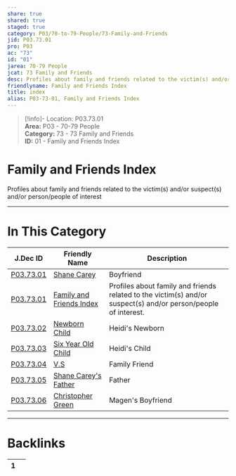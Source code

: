 ```yaml
---  
share: true  
shared: true  
staged: true  
category: P03/70-to-79-People/73-Family-and-Friends  
jid: P03.73.01  
pro: P03  
ac: "73"  
id: "01"  
jarea: 70-79 People  
jcat: 73 Family and Friends  
desc: Profiles about family and friends related to the victim(s) and/or suspect(s) and/or person/people of interest.  
friendlyname: Family and Friends Index  
title: index  
alias: P03-73-01, Family and Friends Index  
---  
```

  
>[!info]- Location: P03.73.01  
>**Area:** P03 - 70-79 People  
>**Category:** 73 - 73 Family and Friends  
>**ID:** 01 - Family and Friends Index  
  
# Family and Friends Index  
  
Profiles about family and friends related to the victim(s) and/or suspect(s) and/or person/people of interest  
   
  
  
---  
# In This Category  
  
| J.Dec ID                                                                                                 | Friendly Name                                                                                                       | Description                                                                                                    |  
| -------------------------------------------------------------------------------------------------------- | ------------------------------------------------------------------------------------------------------------------- | -------------------------------------------------------------------------------------------------------------- |  
| [P03.73.01](./01-Shane-Carey.md)         | [Shane Carey](./01-Shane-Carey.md)                  | Boyfriend                                                                                                      |  
| [P03.73.01](index.md)                  | [Family and Friends Index](index.md)              | Profiles about family and friends related to the victim(s) and/or suspect(s) and/or person/people of interest. |  
| [P03.73.02](./02-Newborn-Child.md)       | [Newborn Child](./02-Newborn-Child.md)              | Heidi's Newborn                                                                                                |  
| [P03.73.03](./03-Six-Year-Old-Child.md)  | [Six Year Old Child](./03-Six-Year-Old-Child.md)    | Heidi's Child                                                                                                  |  
| [P03.73.04](./04-VS.md)                  | [V.S](./04-VS.md)                                   | Family Friend                                                                                                  |  
| [P03.73.05](./05-Shane-Careys-Father.md) | [Shane Carey's Father](./05-Shane-Careys-Father.md) | Father                                                                                                         |  
| [P03.73.06](./06-Christopher-Green.md)   | [Christopher Green](./06-Christopher-Green.md)      | Magen's Boyfriend                                                                                              |  
  
  
---  
# Backlinks  
<div><table class="dataview table-view-table"><thead class="table-view-thead"><tr class="table-view-tr-header"><th class="table-view-th"><span></span><span class="dataview small-text">1</span></th><th class="table-view-th"><span></span></th></tr></thead><tbody class="table-view-tbody"></tbody></table></div>
